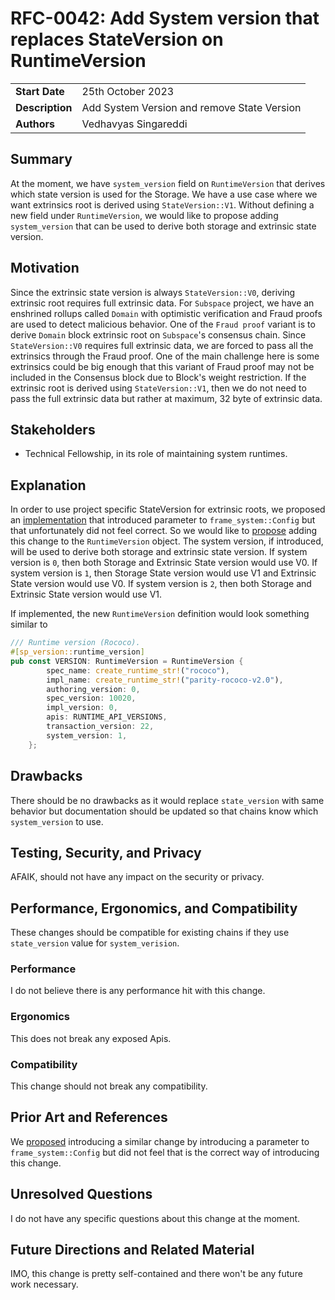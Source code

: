# RFC-0042: Add System version that replaces StateVersion on RuntimeVersion

|                 |                                             |
|-----------------|---------------------------------------------|
| **Start Date**  | 25th October 2023                           |
| **Description** | Add System Version and remove State Version |
| **Authors**     | Vedhavyas Singareddi                        |

## Summary

At the moment, we have `system_version` field on `RuntimeVersion` that derives which state version is used for the
Storage.
We have a use case where we want extrinsics root is derived using `StateVersion::V1`. Without defining a new field
under `RuntimeVersion`,
we would like to propose adding `system_version` that can be used to derive both storage and extrinsic state version.

## Motivation

Since the extrinsic state version is always `StateVersion::V0`, deriving extrinsic root requires full extrinsic data.
For `Subspace` project, we have an enshrined rollups called `Domain` with optimistic verification and Fraud proofs are
used to detect malicious behavior.
One of the `Fraud proof` variant is to derive `Domain` block extrinsic root on `Subspace`'s consensus chain.
Since `StateVersion::V0` requires full extrinsic data, we are forced to pass all the extrinsics through the Fraud proof.
One of the main challenge here is some extrinsics could be big enough that this variant of Fraud proof may not be
included in the Consensus block due to Block's weight restriction.
If the extrinsic root is derived using `StateVersion::V1`, then we do not need to pass the full extrinsic data but
rather at maximum, 32 byte of extrinsic data.

## Stakeholders

- Technical Fellowship, in its role of maintaining system runtimes.

## Explanation

In order to use project specific StateVersion for extrinsic roots, we proposed
an [implementation](https://github.com/paritytech/polkadot-sdk/pull/1691) that introduced
parameter to `frame_system::Config` but that unfortunately did not feel correct.
So we would like to [propose](https://github.com/paritytech/polkadot-sdk/pull/1968) adding this change to
the `RuntimeVersion`
object. The system version, if introduced, will be used to derive both storage and extrinsic state version.
If system version is `0`, then both Storage and Extrinsic State version would use V0.
If system version is `1`, then Storage State version would use V1 and Extrinsic State version would use V0.
If system version is `2`, then both Storage and Extrinsic State version would use V1.

If implemented, the new `RuntimeVersion` definition would look something similar to

```rust
/// Runtime version (Rococo).
#[sp_version::runtime_version]
pub const VERSION: RuntimeVersion = RuntimeVersion {
		spec_name: create_runtime_str!("rococo"),
		impl_name: create_runtime_str!("parity-rococo-v2.0"),
		authoring_version: 0,
		spec_version: 10020,
		impl_version: 0,
		apis: RUNTIME_API_VERSIONS,
		transaction_version: 22,
		system_version: 1,
	};
```

## Drawbacks

There should be no drawbacks as it would replace `state_version` with same behavior but documentation should be updated
so that chains know which `system_version` to use.

## Testing, Security, and Privacy

AFAIK, should not have any impact on the security or privacy.

## Performance, Ergonomics, and Compatibility

These changes should be compatible for existing chains if they use `state_version` value for `system_verision`.

### Performance

I do not believe there is any performance hit with this change.

### Ergonomics

This does not break any exposed Apis.

### Compatibility

This change should not break any compatibility.

## Prior Art and References

We [proposed](https://github.com/paritytech/polkadot-sdk/pull/1691) introducing a similar change by introducing a
parameter to `frame_system::Config` but did not feel that
is the correct way of introducing this change.

## Unresolved Questions

I do not have any specific questions about this change at the moment.

## Future Directions and Related Material

IMO, this change is pretty self-contained and there won't be any future work necessary. 

